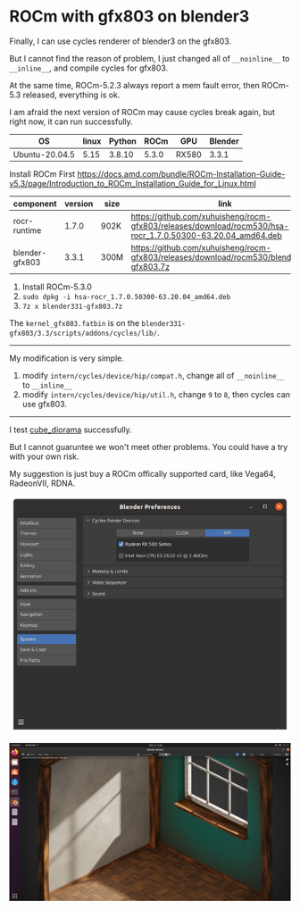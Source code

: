 
# ROCm with gfx803 on blender3

Finally, I can use cycles renderer of blender3 on the gfx803.

But I cannot find the reason of problem, I just changed all of `__noinline__` to `__inline__`, and compile cycles for gfx803.

At the same time, ROCm-5.2.3 always report a mem fault error, then ROCm-5.3 released, everything is ok.

I am afraid the next version of ROCm may cause cycles break again, but right now, it can run successfully.

|OS            |linux|Python|ROCm |GPU  |Blender|
|--------------|-----|------|-----|-----|-------|
|Ubuntu-20.04.5|5.15 |3.8.10|5.3.0|RX580|3.3.1  |

Install ROCm First <https://docs.amd.com/bundle/ROCm-Installation-Guide-v5.3/page/Introduction_to_ROCm_Installation_Guide_for_Linux.html>

|component     |version   |size   |link|
|--------------|----------|-------|----|
|rocr-runtime  |1.7.0     |902K   |https://github.com/xuhuisheng/rocm-gfx803/releases/download/rocm530/hsa-rocr_1.7.0.50300-63.20.04_amd64.deb|
|blender-gfx803|3.3.1     |300M   |https://github.com/xuhuisheng/rocm-gfx803/releases/download/rocm530/blender331-gfx803.7z|

1. Install ROCm-5.3.0
2. `sudo dpkg -i hsa-rocr_1.7.0.50300-63.20.04_amd64.deb`
3. `7z x blender331-gfx803.7z`

The `kernel_gfx803.fatbin` is on the `blender331-gfx803/3.3/scripts/addons/cycles/lib/`.

---

My modification is very simple.

1. modify `intern/cycles/device/hip/compat.h`, change all of `__noinline__` to `__inline__`
2. modify `intern/cycles/device/hip/util.h`, change `9` to `8`, then cycles can use gfx803.

---

I test [cube_diorama](https://www.blender.org/download/demo/bundles/bundles-3.0/asset-demo-bundle-3.0-cube-diorama.zip) successfully.

But I cannot guaruntee we won't meet other problems. You could have a try with your own risk.

My suggestion is just buy a ROCm offically supported card, like Vega64, RadeonVII, RDNA.

![cycles1](images/cycles1.png)

![cycles2](images/cycles2.png)

